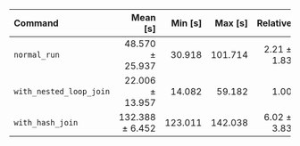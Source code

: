 | Command | Mean [s] | Min [s] | Max [s] | Relative |
|:---|---:|---:|---:|---:|
| `normal_run` | 48.570 ± 25.937 | 30.918 | 101.714 | 2.21 ± 1.83 |
| `with_nested_loop_join` | 22.006 ± 13.957 | 14.082 | 59.182 | 1.00 |
| `with_hash_join` | 132.388 ± 6.452 | 123.011 | 142.038 | 6.02 ± 3.83 |
